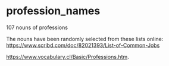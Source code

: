 # profession_names
107 nouns of professions

The nouns have been randomly selected from these lists online:
https://www.scribd.com/doc/82021393/List-of-Common-Jobs

https://www.vocabulary.cl/Basic/Professions.htm.
